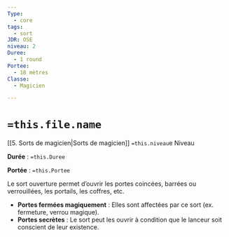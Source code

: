 ```yaml
---
Type:
  - core
tags:
  - sort
JDR: OSE
niveau: 2
Duree:
  - 1 round
Portee:
  - 18 mètres
Classe:
  - Magicien

---
```

# `=this.file.name`  

[[5. Sorts de magicien|Sorts de magicien]] `=this.niveau`e Niveau

**Durée** : `=this.Duree` 

**Portée** : `=this.Portee`

Le sort ouverture permet d’ouvrir les portes coincées, barrées ou verrouillées, les portails, les coffres, etc. 

- **Portes fermées magiquement** : Elles sont affectées par ce sort (ex. fermeture, verrou magique).
- **Portes secrètes** : Le sort peut les ouvrir à condition que le lanceur soit conscient de leur existence.